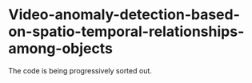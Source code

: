 # Video-anomaly-detection-based-on-spatio-temporal-relationships-among-objects
The code is being progressively sorted out.
